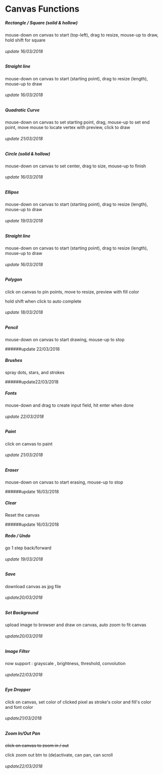 # Canvas Functions

##### Rectangle / Square (solid & hollow)

mouse-down on canvas to start (top-left), drag to resize, mouse-up to draw, hold shift for square

###### update 16/03/2018



##### Straight line

mouse-down on canvas to start (starting point), drag to resize (length), mouse-up to draw

###### update 16/03/2018



##### Quadratic Curve

mouse-down on canvas to set starting point, drag, mouse-up to set end point, move mouse to locate vertex with preview, click to draw

###### update 21/03/2018



##### Circle (solid & hollow)

mouse-down on canvas to set center, drag to size, mouse-up to finish

###### update 16/03/2018



##### Ellipse

mouse-down on canvas to start  (starting point), drag to resize (length), mouse-up to draw

###### update 19/03/2018



##### Straight line

mouse-down on canvas to start (starting point), drag to resize (length), mouse-up to draw

###### update 16/03/2018



##### Polygon

click on canvas to pin points, move to resize, preview with fill color

hold shift when click to auto complete

###### update 18/03/2018



##### Pencil

mouse-down on canvas to start drawing, mouse-up to stop

######update 22/03/2018



##### Brushes

spray dots, stars, and strokes

######update22/03/2018



##### Fonts

mouse-down and drag to create input field, hit enter when done

###### update 22/03/2018



##### Paint

click on canvas to paint

###### update 21/03/2018



##### Eraser

mouse-down on canvas to start erasing, mouse-up to stop

######update 16/03/2018



##### Clear

Reset the canvas

######update 16/03/2018



##### Redo / Undo

go 1 step back/forward

###### update 19/03/2018



##### Save

download canvas as jpg file

###### update20/03/2018



##### Set Background

upload image to browser and draw on canvas, auto zoom to fit canvas

###### update20/03/2018



##### Image Filter

now support : grayscale , brightness, threshold, convolution

###### update22/03/2018



##### Eye Dropper

click on canvas, set color of clicked pixel as stroke's color and fill's color and font color

###### update21/03/2018



##### Zoom In/Out Pan

~~click on canvas to zoom in / out~~

click zoom out btn to (de)activate, can pan, can scroll

###### update22/03/2018







